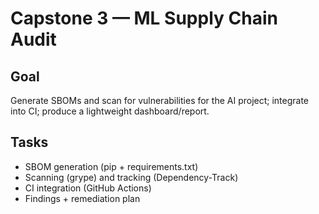 # Capstone 3 — ML Supply Chain Audit

## Goal
Generate SBOMs and scan for vulnerabilities for the AI project; integrate into CI; produce a lightweight dashboard/report.

## Tasks
- SBOM generation (pip + requirements.txt)
- Scanning (grype) and tracking (Dependency-Track)
- CI integration (GitHub Actions)
- Findings + remediation plan